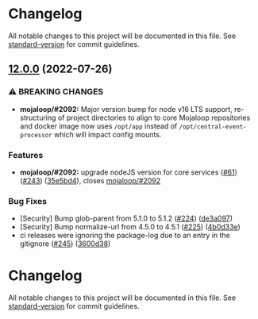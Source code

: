 # Changelog

All notable changes to this project will be documented in this file. See [standard-version](https://github.com/conventional-changelog/standard-version) for commit guidelines.

## [12.0.0](https://github.com/mojaloop/central-event-processor/compare/v11.0.2...v12.0.0) (2022-07-26)


### ⚠ BREAKING CHANGES

* **mojaloop/#2092:** Major version bump for node v16 LTS support, re-structuring of project directories to align to core Mojaloop repositories and docker image now uses `/opt/app` instead of `/opt/central-event-processor` which will impact config mounts.

### Features

* **mojaloop/#2092:** upgrade nodeJS version for core services ([#61](https://github.com/mojaloop/central-event-processor/issues/61)) ([#243](https://github.com/mojaloop/central-event-processor/issues/243)) ([35e5bd4](https://github.com/mojaloop/central-event-processor/commit/35e5bd42ad49ac77c9e39e55c6f5441818402ac0)), closes [mojaloop/#2092](https://github.com/mojaloop/project/issues/2092)


### Bug Fixes

* [Security] Bump glob-parent from 5.1.0 to 5.1.2 ([#224](https://github.com/mojaloop/central-event-processor/issues/224)) ([de3a097](https://github.com/mojaloop/central-event-processor/commit/de3a097722fd9990a892dc4982333c15b476b108))
* [Security] Bump normalize-url from 4.5.0 to 4.5.1 ([#225](https://github.com/mojaloop/central-event-processor/issues/225)) ([4b0d33e](https://github.com/mojaloop/central-event-processor/commit/4b0d33eb2b1ea2581495ca7c7dbaa88e58494a2e))
* ci releases were ignoring the package-log due to an entry in the gitignore ([#245](https://github.com/mojaloop/central-event-processor/issues/245)) ([3600d38](https://github.com/mojaloop/central-event-processor/commit/3600d38a5ddb131020dacef715b98c2f9f4e087e))

# Changelog

All notable changes to this project will be documented in this file. See [standard-version](https://github.com/conventional-changelog/standard-version) for commit guidelines.
